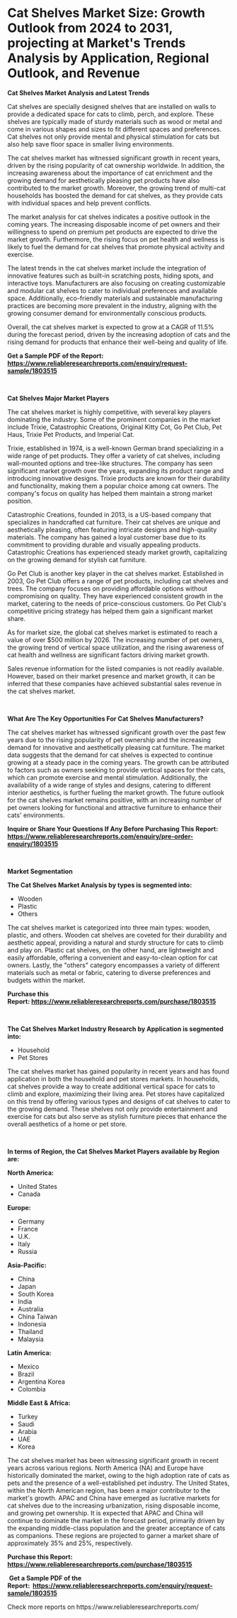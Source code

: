 <p><h1>Cat Shelves Market Size: Growth Outlook from 2024 to 2031, projecting at Market's Trends Analysis by Application, Regional Outlook, and Revenue</h1></p><p><strong>Cat Shelves Market Analysis and Latest Trends</strong></p>
<p><p>Cat shelves are specially designed shelves that are installed on walls to provide a dedicated space for cats to climb, perch, and explore. These shelves are typically made of sturdy materials such as wood or metal and come in various shapes and sizes to fit different spaces and preferences. Cat shelves not only provide mental and physical stimulation for cats but also help save floor space in smaller living environments.</p><p>The cat shelves market has witnessed significant growth in recent years, driven by the rising popularity of cat ownership worldwide. In addition, the increasing awareness about the importance of cat enrichment and the growing demand for aesthetically pleasing pet products have also contributed to the market growth. Moreover, the growing trend of multi-cat households has boosted the demand for cat shelves, as they provide cats with individual spaces and help prevent conflicts.</p><p>The market analysis for cat shelves indicates a positive outlook in the coming years. The increasing disposable income of pet owners and their willingness to spend on premium pet products are expected to drive the market growth. Furthermore, the rising focus on pet health and wellness is likely to fuel the demand for cat shelves that promote physical activity and exercise.</p><p>The latest trends in the cat shelves market include the integration of innovative features such as built-in scratching posts, hiding spots, and interactive toys. Manufacturers are also focusing on creating customizable and modular cat shelves to cater to individual preferences and available space. Additionally, eco-friendly materials and sustainable manufacturing practices are becoming more prevalent in the industry, aligning with the growing consumer demand for environmentally conscious products.</p><p>Overall, the cat shelves market is expected to grow at a CAGR of 11.5% during the forecast period, driven by the increasing adoption of cats and the rising demand for products that enhance their well-being and quality of life.</p></p>
<p><strong>Get a Sample PDF of the Report:&nbsp; <a href="https://www.reliableresearchreports.com/enquiry/request-sample/1803515">https://www.reliableresearchreports.com/enquiry/request-sample/1803515</a></strong></p>
<p>&nbsp;</p>
<p><strong>Cat Shelves Major Market Players</strong></p>
<p><p>The cat shelves market is highly competitive, with several key players dominating the industry. Some of the prominent companies in the market include Trixie, Catastrophic Creations, Original Kitty Cot, Go Pet Club, Pet Haus, Trixie Pet Products, and Imperial Cat.</p><p>Trixie, established in 1974, is a well-known German brand specializing in a wide range of pet products. They offer a variety of cat shelves, including wall-mounted options and tree-like structures. The company has seen significant market growth over the years, expanding its product range and introducing innovative designs. Trixie products are known for their durability and functionality, making them a popular choice among cat owners. The company's focus on quality has helped them maintain a strong market position.</p><p>Catastrophic Creations, founded in 2013, is a US-based company that specializes in handcrafted cat furniture. Their cat shelves are unique and aesthetically pleasing, often featuring intricate designs and high-quality materials. The company has gained a loyal customer base due to its commitment to providing durable and visually appealing products. Catastrophic Creations has experienced steady market growth, capitalizing on the growing demand for stylish cat furniture.</p><p>Go Pet Club is another key player in the cat shelves market. Established in 2003, Go Pet Club offers a range of pet products, including cat shelves and trees. The company focuses on providing affordable options without compromising on quality. They have experienced consistent growth in the market, catering to the needs of price-conscious customers. Go Pet Club's competitive pricing strategy has helped them gain a significant market share.</p><p>As for market size, the global cat shelves market is estimated to reach a value of over $500 million by 2026. The increasing number of pet owners, the growing trend of vertical space utilization, and the rising awareness of cat health and wellness are significant factors driving market growth.</p><p>Sales revenue information for the listed companies is not readily available. However, based on their market presence and market growth, it can be inferred that these companies have achieved substantial sales revenue in the cat shelves market.</p></p>
<p>&nbsp;</p>
<p><strong>What Are The Key Opportunities For Cat Shelves Manufacturers?</strong></p>
<p><p>The cat shelves market has witnessed significant growth over the past few years due to the rising popularity of pet ownership and the increasing demand for innovative and aesthetically pleasing cat furniture. The market data suggests that the demand for cat shelves is expected to continue growing at a steady pace in the coming years. The growth can be attributed to factors such as owners seeking to provide vertical spaces for their cats, which can promote exercise and mental stimulation. Additionally, the availability of a wide range of styles and designs, catering to different interior aesthetics, is further fueling the market growth. The future outlook for the cat shelves market remains positive, with an increasing number of pet owners looking for functional and attractive furniture to enhance their cats' environments.</p></p>
<p><strong>Inquire or Share Your Questions If Any Before Purchasing This Report: <a href="https://www.reliableresearchreports.com/enquiry/pre-order-enquiry/1803515">https://www.reliableresearchreports.com/enquiry/pre-order-enquiry/1803515</a></strong></p>
<p>&nbsp;</p>
<p><strong>Market Segmentation</strong></p>
<p><strong>The Cat Shelves Market Analysis by types is segmented into:</strong></p>
<p><ul><li>Wooden</li><li>Plastic</li><li>Others</li></ul></p>
<p><p>The cat shelves market is categorized into three main types: wooden, plastic, and others. Wooden cat shelves are coveted for their durability and aesthetic appeal, providing a natural and sturdy structure for cats to climb and play on. Plastic cat shelves, on the other hand, are lightweight and easily affordable, offering a convenient and easy-to-clean option for cat owners. Lastly, the "others" category encompasses a variety of different materials such as metal or fabric, catering to diverse preferences and budgets within the market.</p></p>
<p><strong>Purchase this Report:&nbsp;<a href="https://www.reliableresearchreports.com/purchase/1803515">https://www.reliableresearchreports.com/purchase/1803515</a></strong></p>
<p>&nbsp;</p>
<p><strong>The Cat Shelves Market Industry Research by Application is segmented into:</strong></p>
<p><ul><li>Household</li><li>Pet Stores</li></ul></p>
<p><p>The cat shelves market has gained popularity in recent years and has found application in both the household and pet stores markets. In households, cat shelves provide a way to create additional vertical space for cats to climb and explore, maximizing their living area. Pet stores have capitalized on this trend by offering various types and designs of cat shelves to cater to the growing demand. These shelves not only provide entertainment and exercise for cats but also serve as stylish furniture pieces that enhance the overall aesthetics of a home or pet store.</p></p>
<p>&nbsp;</p>
<p><strong>In terms of Region, the Cat Shelves Market Players available by Region are:</strong></p>
<p>
    <p> <strong> North America: </strong>
        <ul>
            <li>United States</li>
            <li>Canada</li>
        </ul>
        </p> 
    <p> <strong> Europe: </strong>
        <ul>
            <li>Germany</li>
            <li>France</li>
            <li>U.K.</li>
            <li>Italy</li>
            <li>Russia</li>
        </ul>
        </p> 
    <p> <strong> Asia-Pacific: </strong>
        <ul>
            <li>China</li>
            <li>Japan</li>
            <li>South Korea</li>
            <li>India</li>
            <li>Australia</li>
            <li>China Taiwan</li>
            <li>Indonesia</li>
            <li>Thailand</li>
            <li>Malaysia</li>
        </ul>
        </p> 
    <p> <strong> Latin America: </strong>
        <ul>
            <li>Mexico</li>
            <li>Brazil</li>
            <li>Argentina Korea</li>
            <li>Colombia</li>
        </ul>
        </p> 
    <p> <strong> Middle East & Africa: </strong>
        <ul>
            <li>Turkey</li>
            <li>Saudi</li>
            <li>Arabia</li>
            <li>UAE</li>
            <li>Korea</li>
        </ul>
    </p>
    </p>
<p><p>The cat shelves market has been witnessing significant growth in recent years across various regions. North America (NA) and Europe have historically dominated the market, owing to the high adoption rate of cats as pets and the presence of a well-established pet industry. The United States, within the North American region, has been a major contributor to the market's growth. APAC and China have emerged as lucrative markets for cat shelves due to the increasing urbanization, rising disposable income, and growing pet ownership. It is expected that APAC and China will continue to dominate the market in the forecast period, primarily driven by the expanding middle-class population and the greater acceptance of cats as companions. These regions are projected to garner a market share of approximately 35% and 25%, respectively.</p></p>
<p><strong>Purchase this Report: <a href="https://www.reliableresearchreports.com/purchase/1803515">https://www.reliableresearchreports.com/purchase/1803515</a></strong></p>
<p>&nbsp;<strong>Get a Sample PDF of the Report:&nbsp;&nbsp;<a href="https://www.reliableresearchreports.com/enquiry/request-sample/1803515">https://www.reliableresearchreports.com/enquiry/request-sample/1803515</a></strong></p>
<p><strong></strong></p>
<p>Check more reports on https://www.reliableresearchreports.com/</p>